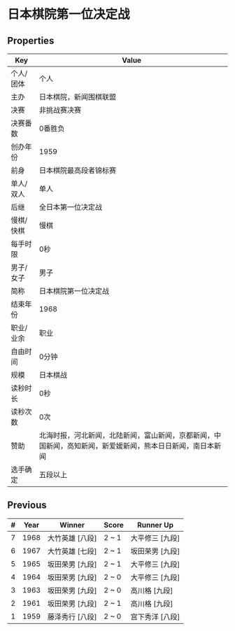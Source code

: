 # 日本棋院第一位决定战

## Properties

| Key | Value |
| --- | ----- |
| 个人/团体 | 个人 |
| 主办 | 日本棋院，新闻围棋联盟 |
| 决赛 | 非挑战赛决赛 |
| 决赛番数 | 0番胜负 |
| 创办年份 | 1959 |
| 前身 | 日本棋院最高段者锦标赛 |
| 单人/双人 | 单人 |
| 后继 | 全日本第一位决定战 |
| 慢棋/快棋 | 慢棋 |
| 每手时限 | 0秒 |
| 男子/女子 | 男子 |
| 简称 | 日本棋院第一位决定战 |
| 结束年份 | 1968 |
| 职业/业余 | 职业 |
| 自由时间 | 0分钟 |
| 规模 | 日本棋战 |
| 读秒时长 | 0秒 |
| 读秒次数 | 0次 |
| 赞助 | 北海时报，河北新闻，北陆新闻，富山新闻，京都新闻，中国新闻，高知新闻，新爱媛新闻，熊本日日新闻，南日本新闻 |
| 选手确定 | 五段以上 |

## Previous

| # | Year | Winner | Score | Runner Up |
| --- | --- | --- | --- | --- |
| 7 | 1968 | 大竹英雄 [八段] | 2 ~ 1 | 大平修三 [九段] |
| 6 | 1967 | 大竹英雄 [七段] | 2 ~ 1 | 坂田荣男 [九段] |
| 5 | 1965 | 坂田荣男 [九段] | 2 ~ 1 | 大平修三 [九段] |
| 4 | 1964 | 坂田荣男 [九段] | 2 ~ 0 | 大平修三 [九段] |
| 3 | 1963 | 坂田荣男 [九段] | 2 ~ 0 | 高川格 [九段] |
| 2 | 1961 | 坂田荣男 [九段] | 2 ~ 1 | 高川格 [九段] |
| 1 | 1959 | 藤泽秀行 [八段] | 2 ~ 0 | 宫下秀洋 [八段] |

